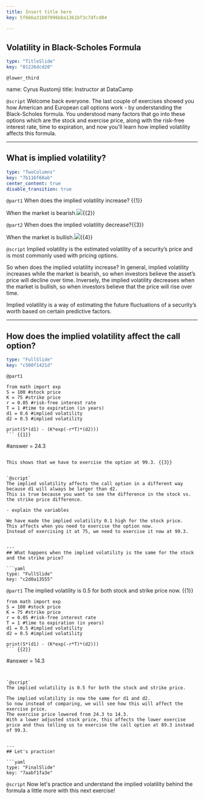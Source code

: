 ```yaml
---
title: Insert title here
key: 5f666a31b07096bba1361bf3c7dfcd04

---
```

## Volatility in Black-Scholes Formula

```yaml
type: "TitleSlide"
key: "01226dcd20"
```

`@lower_third`

name: Cyrus Rustomji
title: Instructor at DataCamp


`@script`
Welcome back everyone.
The last couple of exercises showed you how American and European call options work - by understanding the Black-Scholes formula.
You understood many factors that go into these options which are the stock and exercise price, along with the risk-free interest rate, time to expiration, and now you'll learn how implied volatility affects this formula.


---
## What is implied volatility?

```yaml
type: "TwoColumns"
key: "7b116f68ab"
center_content: true
disable_transition: true
```

`@part1`
When does the implied volatility increase? {{1}}


When the market is bearish.![](https://assets.datacamp.com/production/repositories/4338/datasets/b69cbcaad4adacb6ca7417bd4112ccc8f2f010f7/bear-market-stock.jpg){{2}}


`@part2`
When does the implied volatility decrease?{{3}}


When the market is bullish.![](https://assets.datacamp.com/production/repositories/4338/datasets/f36c54b12b4e8b5a294971d549e0408af6bf4004/bull-market-stock.jpg){{4}}


`@script`
Implied volatility is the estimated volatility of a security’s price and is most commonly used with pricing options.

So when does the implied volatility increase?
In general, implied volatility increases while the market is bearish, so when investors believe the asset’s price will decline over time.
Inversely, the implied volatility decreases when the market is bullish, so when investors believe that the price will rise over time. 

Implied volatility is a way of estimating the future fluctuations of a security’s worth based on certain predictive factors.


---
## How does the implied volatility affect the call option?

```yaml
type: "FullSlide"
key: "c500f1421d"
```

`@part1`
```
from math import exp
S = 100 #stock price
K = 75 #strike price
r = 0.05 #risk-free interest rate
T = 1 #time to expiration (in years)
d1 = 0.6 #implied volatility
d2 = 0.5 #implied volatility

print(S*(d1) - (K*exp(-r*T)*(d2)))
``` {{1}}

```
#answer = 24.3
``` {{2}}

This shows that we have to exercise the option at 99.3. {{3}}


`@script`
The implied volatility affects the call option in a different way because d1 will always be larger than d2.
This is true because you want to see the difference in the stock vs. the strike price difference.

- explain the variables

We have made the implied volatility 0.1 high for the stock price.
This affects when you need to exercise the option now.
Instead of exercising it at 75, we need to exercise it now at 99.3.


---
## What happens when the implied volatility is the same for the stock and the strike price?

```yaml
type: "FullSlide"
key: "c2d0a13555"
```

`@part1`
The implied volatility is 0.5 for both stock and strike price now. {{1}}

```
from math import exp
S = 100 #stock price
K = 75 #strike price
r = 0.05 #risk-free interest rate
T = 1 #time to expiration (in years)
d1 = 0.5 #implied volatility
d2 = 0.5 #implied volatility

print(S*(d1) - (K*exp(-r*T)*(d2)))
``` {{2}}

```
#answer = 14.3
``` {{3}}


`@script`
The implied volatility is 0.5 for both the stock and strike price.

The implied volatility is now the same for d1 and d2.
So now instead of comparing, we will see how this will affect the exercise price.
The exercise price lowered from 24.3 to 14.3.
With a lower adjusted stock price, this affects the lower exercise price and thus telling us to exercise the call option at 89.3 instead of 99.3.


---
## Let's practice!

```yaml
type: "FinalSlide"
key: "7aabf1fa3e"
```

`@script`
Now let's practice and understand the implied volatility behind the formula a little more with this next exercise!

